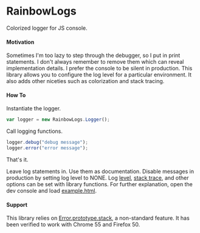 # RainbowLogs
Colorized logger for JS console.

#### Motivation

Sometimes I'm too lazy to step through the debugger, so I put in print statements.
I don't always remember to remove them which can reveal implementation details.
I prefer the console to be silent in production.
This library allows you to configure the log level for a particular environment.
It also adds other niceties such as colorization and stack tracing.

#### How To

Instantiate the logger.

```javascript
var logger = new RainbowLogs.Logger();
```

Call logging functions.

```javascript
logger.debug("debug message");
logger.error("error message");
```

That's it.

Leave log statements in. Use them as documentation. Disable messages in production by setting log level to NONE.
Log [level](https://github.com/zenbrane/RainbowLogs/blob/master/RainbowLogs.js#L179),
[stack trace](https://github.com/zenbrane/RainbowLogs/blob/master/RainbowLogs.js#L191),
and other options can be set with library functions.
For further explanation, open the dev console and load
[example.html](https://github.com/zenbrane/RainbowLogs/blob/master/example.html).

#### Support

This library relies on [Error.prototype.stack](https://developer.mozilla.org/en-US/docs/Web/JavaScript/Reference/Global_Objects/Error/stack),
a non-standard feature. It has been verified to work with Chrome 55 and Firefox 50.
